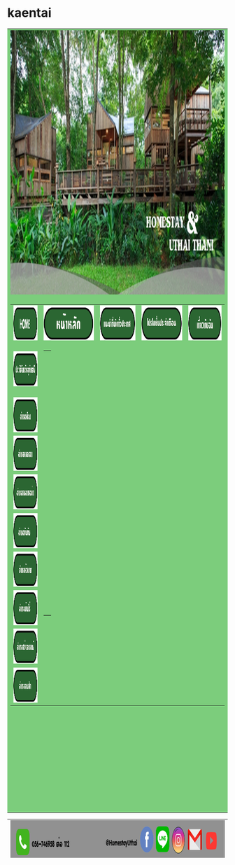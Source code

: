 # kaentai

<!DOCTYPE html PUBLIC "-//W3C//DTD XHTML 1.0 Transitional//EN" "http://www.w3.org/TR/xhtml1/DTD/xhtml1-transitional.dtd">
<html xmlns="http://www.w3.org/1999/xhtml">
<head>
<meta http-equiv="Content-Type" content="text/html; charset=utf-8" />
<title>ชลธิชา</title>
<script type="text/javascript">
function MM_swapImgRestore() { //v3.0
  var i,x,a=document.MM_sr; for(i=0;a&&i<a.length&&(x=a[i])&&x.oSrc;i++) x.src=x.oSrc;
}
function MM_preloadImages() { //v3.0
  var d=document; if(d.images){ if(!d.MM_p) d.MM_p=new Array();
    var i,j=d.MM_p.length,a=MM_preloadImages.arguments; for(i=0; i<a.length; i++)
    if (a[i].indexOf("#")!=0){ d.MM_p[j]=new Image; d.MM_p[j++].src=a[i];}}
}

function MM_findObj(n, d) { //v4.01
  var p,i,x;  if(!d) d=document; if((p=n.indexOf("?"))>0&&parent.frames.length) {
    d=parent.frames[n.substring(p+1)].document; n=n.substring(0,p);}
  if(!(x=d[n])&&d.all) x=d.all[n]; for (i=0;!x&&i<d.forms.length;i++) x=d.forms[i][n];
  for(i=0;!x&&d.layers&&i<d.layers.length;i++) x=MM_findObj(n,d.layers[i].document);
  if(!x && d.getElementById) x=d.getElementById(n); return x;
}

function MM_swapImage() { //v3.0
  var i,j=0,x,a=MM_swapImage.arguments; document.MM_sr=new Array; for(i=0;i<(a.length-2);i+=3)
   if ((x=MM_findObj(a[i]))!=null){document.MM_sr[j++]=x; if(!x.oSrc) x.oSrc=x.src; x.src=a[i+2];}
}
</script>
</head>

<body onload="MM_preloadImages('ปุ่ม/b.t1.gif','ปุ่ม/b.t2.gif','ปุ่ม/b.t3.gif','ปุ่ม/b.t4.gif','ปุ่ม/b.t5.gif','ปุ่ม/b.t6.gif','ปุ่ม/b.t8.gif','ปุ่ม/b.t7.gif','ปุ่ม/b.t9.gif','ปุ่ม/โฮม2.gif','ปุ่ม/หน้าหลัก2.gif','ปุ่ม/แนะนำ2.gif','ปุ่ม/โปรโมชั่น2.gif','ปุ่ม/เกี่ยวกับฉัน2.gif')">
<table width="1493" border="0" align="center" cellpadding="1" cellspacing="1">
  <tr>
    <th width="1489" height="200" bgcolor="#7CCD7C" scope="col"> <img src="img/เบนเนอ.png" width="1546" height="604" /></th>
  </tr>
  <tr>
    <td height="1120" bgcolor="#7CCD7C"><table width="1543" height="1144" border="0" align="center" cellpadding="0" cellspacing="0">
      <tr>
        <td width="201"><a href="HOME.html" onmouseout="MM_swapImgRestore()" onmouseover="MM_swapImage('Image11','','ปุ่ม/โฮม2.gif',1)"><img src="ปุ่ม/โฮม.gif" width="200" height="80" id="Image11" /></a></td>
        <td width="423" align="center"><a href="HOME.html" onmouseout="MM_swapImgRestore()" onmouseover="MM_swapImage('Image12','','ปุ่ม/หน้าหลัก2.gif',1)"><img src="ปุ่ม/หน้าหลัก.gif" width="200" height="80" id="Image12" /></a></td>
        <td width="300"><a href="แนะนำที่พักทั่วประเทศ.html" onmouseout="MM_swapImgRestore()" onmouseover="MM_swapImage('Image13','','ปุ่ม/แนะนำ2.gif',1)"><img src="ปุ่ม/แนะนำ.gif" width="200" height="80" id="Image13" /></a></td>
        <td width="340"><a href="โปรโมชั่นประจำเดือน.html" onmouseout="MM_swapImgRestore()" onmouseover="MM_swapImage('Image14','','ปุ่ม/โปรโมชั่น2.gif',1)"><img src="ปุ่ม/โปรโมชั่น.gif" width="200" height="80" id="Image14" /></a></td>
        <td width="279"><a href="เกี่ยวกับฉัน.html" onmouseout="MM_swapImgRestore()" onmouseover="MM_swapImage('Image15','','ปุ่ม/เกี่ยวกับฉัน2.gif',1)"><img src="ปุ่ม/เกี่ยวกับฉัน.gif" width="200" height="80" id="Image15" /></a></td>
      </tr>
      <tr>
        <td height="116"><a href="ประวัติจังหวัดอุทัยธานี.html" onmouseout="MM_swapImgRestore()" onmouseover="MM_swapImage('Image2','','ปุ่ม/b.t1.gif',1)"><img src="ปุ่ม/bt1.gif" name="Image2" width="200" height="80" id="Image2" /></a></td>
        <td colspan="4" rowspan="9" valign="top"><table width="1342" height="608" border="0" cellpadding="0" cellspacing="0">
          <tr>
            <td height="100">&nbsp;</td>
            </tr>
          <tr>
            <td height="494" valign="top">&nbsp;</td>
          </tr>
        </table></td>
        </tr>
      <tr>
        <td><a href="อำเภอเมือง.html" onmouseout="MM_swapImgRestore()" onmouseover="MM_swapImage('Image3','','ปุ่ม/b.t2.gif',1)"><img src="ปุ่ม/bt2.gif" width="200" height="80" id="Image3" /></a></td>
        </tr>
      <tr>
        <td><a href="อำเภอหนองฉาง.html" onmouseout="MM_swapImgRestore()" onmouseover="MM_swapImage('Image4','','ปุ่ม/b.t3.gif',1)"><img src="ปุ่ม/bt3.gif" width="200" height="80" id="Image4" /></a></td>
        </tr>
      <tr>
        <td><a href="อำเภอหนองขาอย่าง.html" onmouseout="MM_swapImgRestore()" onmouseover="MM_swapImage('Image5','','ปุ่ม/b.t4.gif',1)"><img src="ปุ่ม/bt4.gif" width="200" height="80" id="Image5" /></a></td>
        </tr>
      <tr>
        <td> <a href="อำเภอทัพทัน.html" onmouseout="MM_swapImgRestore()" onmouseover="MM_swapImage('Image6','','ปุ่ม/b.t5.gif',1)"><img src="ปุ่ม/bt5.gif" width="200" height="80" id="Image6" /></a></td>
        </tr>
      <tr>
        <td><a href="อำเภอห้วยคต.html" onmouseout="MM_swapImgRestore()" onmouseover="MM_swapImage('Image7','','ปุ่ม/b.t6.gif',1)"><img src="ปุ่ม/bt6.gif" width="200" height="80" id="Image7" /></a></td>
        </tr>
      <tr>
        <td><a href="อำเภอบ้านไร่.html" onmouseout="MM_swapImgRestore()" onmouseover="MM_swapImage('Image8','','ปุ่ม/b.t8.gif',1)"><img src="ปุ่ม/bt8.gif" width="200" height="80" id="Image8" /></a></td>
        </tr>
      <tr>
        <td><a href="อำเภอสว่างอารมณ์.html" onmouseout="MM_swapImgRestore()" onmouseover="MM_swapImage('Image9','','ปุ่ม/b.t7.gif',1)"><img src="ปุ่ม/bt7.gif" width="200" height="80" id="Image9" /></a></td>
        </tr>
      <tr>
        <td height="80"><a href="อำเภอลานสัก.html" onmouseout="MM_swapImgRestore()" onmouseover="MM_swapImage('Image10','','ปุ่ม/b.t9.gif',1)"><img src="ปุ่ม/bt9.gif" width="200" height="80" id="Image10" /></a></td>
        </tr>
    </table></td>
  </tr>
</table>

<table width="1554" height="89" border="0" align="center" cellpadding="0" cellspacing="0">
  <tr>
    <td><img src="img/fodder.gif" width="1551" height="100" /></td>
  </tr>
</table>
</body>
</html>
